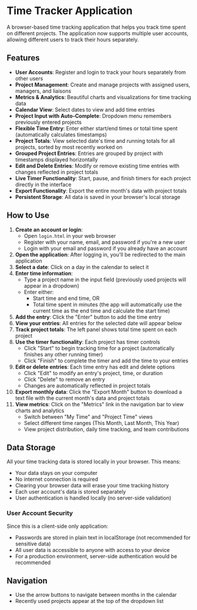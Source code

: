 # Time Tracker Application

A browser-based time tracking application that helps you track time spent on different projects. The application now supports multiple user accounts, allowing different users to track their hours separately.

## Features

- **User Accounts**: Register and login to track your hours separately from other users
- **Project Management**: Create and manage projects with assigned users, managers, and liaisons
- **Metrics & Analytics**: Beautiful charts and visualizations for time tracking data
- **Calendar View**: Select dates to view and add time entries
- **Project Input with Auto-Complete**: Dropdown menu remembers previously entered projects
- **Flexible Time Entry**: Enter either start/end times or total time spent (automatically calculates timestamps)
- **Project Totals**: View selected date's time and running totals for all projects, sorted by most recently worked on
- **Grouped Project Entries**: Entries are grouped by project with timestamps displayed horizontally
- **Edit and Delete Entries**: Modify or remove existing time entries with changes reflected in project totals
- **Live Timer Functionality**: Start, pause, and finish timers for each project directly in the interface
- **Export Functionality**: Export the entire month's data with project totals
- **Persistent Storage**: All data is saved in your browser's local storage

## How to Use

1. **Create an account or login**:
   - Open `login.html` in your web browser
   - Register with your name, email, and password if you're a new user
   - Login with your email and password if you already have an account
2. **Open the application**: After logging in, you'll be redirected to the main application
3. **Select a date**: Click on a day in the calendar to select it
4. **Enter time information**:
   - Type a project name in the input field (previously used projects will appear in a dropdown)
   - Enter either:
     - Start time and end time, OR
     - Total time spent in minutes (the app will automatically use the current time as the end time and calculate the start time)
5. **Add the entry**: Click the "Enter" button to add the time entry
6. **View your entries**: All entries for the selected date will appear below
7. **Track project totals**: The left panel shows total time spent on each project
8. **Use the timer functionality**: Each project has timer controls
   - Click "Start" to begin tracking time for a project (automatically finishes any other running timer)
   - Click "Finish" to complete the timer and add the time to your entries
9. **Edit or delete entries**: Each time entry has edit and delete options
   - Click "Edit" to modify an entry's project, time, or duration
   - Click "Delete" to remove an entry
   - Changes are automatically reflected in project totals
10. **Export monthly data**: Click the "Export Month" button to download a text file with the current month's data and project totals
11. **View metrics**: Click on the "Metrics" link in the navigation bar to view charts and analytics
    - Switch between "My Time" and "Project Time" views
    - Select different time ranges (This Month, Last Month, This Year)
    - View project distribution, daily time tracking, and team contributions

## Data Storage

All your time tracking data is stored locally in your browser. This means:
- Your data stays on your computer
- No internet connection is required
- Clearing your browser data will erase your time tracking history
- Each user account's data is stored separately
- User authentication is handled locally (no server-side validation)

### User Account Security

Since this is a client-side only application:
- Passwords are stored in plain text in localStorage (not recommended for sensitive data)
- All user data is accessible to anyone with access to your device
- For a production environment, server-side authentication would be recommended

## Navigation

- Use the arrow buttons to navigate between months in the calendar
- Recently used projects appear at the top of the dropdown list
